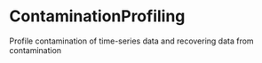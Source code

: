 # ContaminationProfiling
Profile contamination of time-series data and recovering data from contamination
